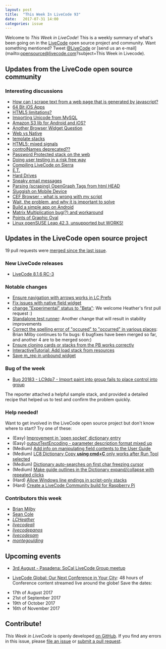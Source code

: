 ```yaml
---
layout: post
title:  "This Week In LiveCode 93"
date:   2017-07-31 14:00
categories: issue
---
```


Welcome to *This Week in LiveCode*!  This is a weekly summary of what's been
going on in the [LiveCode](https://livecode.com/) open source project and
community.  Want something mentioned?  Tweet
[@LiveCode](https://twitter.com/LiveCode) or
[send us an e-mail](mailto:opensource@livecode.com?subject=This Week in Livecode).

## Updates from the LiveCode open source community

<!---
### News & blog posts

- [Using Infinite LiveCode for Android to Create Native Controls and Wrap OS APIs](https://livecode.com/using-infinite-livecode-for-android-to-create-native-controls-and-wrap-os-apis/)
--->


### Interesting discussions

- [How can I scrape text from a web page that is generated by javascript?](https://www.mail-archive.com/use-livecode@lists.runrev.com/msg87396.html)
- [64 Bit iOS Apps](https://www.mail-archive.com/use-livecode@lists.runrev.com/msg87403.html)
- [HTML5 limitations?](https://www.mail-archive.com/use-livecode@lists.runrev.com/msg87446.html)
- [Importing Unicode from MySQL](https://www.mail-archive.com/use-livecode@lists.runrev.com/msg87467.html)
- [Amazon S3 lib for Android and iOS?](https://www.mail-archive.com/use-livecode@lists.runrev.com/msg87483.html)
- [Another Browser Widget Question](https://www.mail-archive.com/use-livecode@lists.runrev.com/msg87556.html)
- [Web vs Native](https://www.mail-archive.com/use-livecode@lists.runrev.com/msg87498.html)
- [template stacks](https://www.mail-archive.com/use-livecode@lists.runrev.com/msg87521.html)
- [HTML5: mixed signals](https://www.mail-archive.com/use-livecode@lists.runrev.com/msg87523.html)
- [controlNames deprecated??](https://www.mail-archive.com/use-livecode@lists.runrev.com/msg87562.html)
- [Password Protected stack on the web](https://www.mail-archive.com/use-livecode@lists.runrev.com/msg87607.html)
- [Doing user testing in a risk free way](https://www.mail-archive.com/use-livecode@lists.runrev.com/msg87689.html)
- [Compiling LiveCode on Sierra](https://www.mail-archive.com/use-livecode@lists.runrev.com/msg87610.html)
- [E.T.](https://www.mail-archive.com/use-livecode@lists.runrev.com/msg87620.html)
- [Hard Drives](https://www.mail-archive.com/use-livecode@lists.runrev.com/msg87347.html)
- [Sneaky email messages](https://www.mail-archive.com/use-livecode@lists.runrev.com/msg87633.html)
- [Parsing (scraping) OpenGraph Tags from html HEAD](https://www.mail-archive.com/use-livecode@lists.runrev.com/msg87653.html)
- [Sluggish on Mobile Device](https://www.mail-archive.com/use-livecode@lists.runrev.com/msg87663.html)
- [CEF Browser - what is wrong with my script](https://www.mail-archive.com/use-livecode@lists.runrev.com/msg87665.html)
- [Wait, the problem, and why it is important to solve](https://www.mail-archive.com/use-livecode@lists.runrev.com/msg87687.html)
- [Build a simple app on Android](https://www.mail-archive.com/use-livecode@lists.runrev.com/msg87698.html)
- [Matrix Multiplication bug(?) and workaround](https://www.mail-archive.com/use-livecode@lists.runrev.com/msg87706.html)
- [Points of Graphic Oval](https://www.mail-archive.com/use-livecode@lists.runrev.com/msg87731.html)
- [Linux openSUSE Leap 42.3, unsupported but WORKS!](http://forums.livecode.com/viewtopic.php?t=29564&p=156430#p156430)
  
## Updates in the LiveCode open source project

19 pull requests were [merged since the last issue](https://github.com/search?utf8=✓&q=org%3Alivecode+is%3Apublic+is%3Apr+is%3Amerged+merged%3A2017-07-24..2017-07-30&type=Issues).


### New LiveCode releases

- [LiveCode 8.1.6 RC-3](https://downloads.livecode.com/livecode/#8_1_6)


### Notable changes

- [Ensure navigation with arrows works in LC Prefs](https://github.com/livecode/livecode-ide/pull/1699)
- [Fix issues with native field widget](https://github.com/livecode/livecode/pull/5733)
- [change "Experimental" status to "Beta"](https://github.com/livecode/livecode/pull/5730): We welcome Heather's first pull request :)
- [Standalone test runner](https://github.com/livecode/livecode/pull/5511): Another change that will result in stability improvements
- [Correct the spelling error of "occured" to "occurred" in various places](https://github.com/livecode/livecode/pull/5725): Brian Milby continues to fix bugs: 6 bugfixes have been merged so far, and another 4 are to be merged soon:)
- [Ensure cloning cards or stacks from the PB works correctly](https://github.com/livecode/livecode-ide/pull/1691)
- [InteractiveTutorial: Add load stack from resources](https://github.com/livecode/livecode-ide/pull/1673)
- [Save m_rep in unbound widget](https://github.com/livecode/livecode/pull/5691)

### Bug of the week

- [Bug 20183 - LC9dp7 - Import paint into group fails to place control into group](http://quality.livecode.com/show_bug.cgi?id=20183)

The reporter attached a helpful sample stack, and provided a detailed recipe that helped us to test and confirm the problem quickly.

### Help needed!

Want to get involved in the LiveCode open source project but don't know where
to start?  Try one of these:

- (Easy) [Improvement in 'open socket' dictionary entry](http://quality.livecode.com/show_bug.cgi?id=19597)
- (Easy) [outputTextEncoding - parameter description format mixed up](http://quality.livecode.com/show_bug.cgi?id=19351)
- (Medium) [Add info on manipulating field contents to the User Guide](http://quality.livecode.com/show_bug.cgi?id=18990)
- (Medium) [LC8 Dictionary Copy **using cmd+C** only works after Run Tool selected](http://quality.livecode.com/show_bug.cgi?id=17819)
- (Medium) [Dictionary auto-searches on first char freezing cursor](http://quality.livecode.com/show_bug.cgi?id=18739)
- (Medium) [Make guide outlines in the Dictionary expand/collapse with repeated clicks](http://quality.livecode.com/show_bug.cgi?id=18184)
- (Hard) [Allow Windows line endings in script-only stacks](http://quality.livecode.com/show_bug.cgi?id=17810)
- (Hard) [Create a LiveCode Community build for Raspberry Pi](http://forums.livecode.com/viewtopic.php?f=76&t=27912)

### Contributors this week

- [Brian Milby](https://github.com/bwmilby)
- [Sean Cole](https://github.com/seaniepie)
- *[LCHeather](https://github.com/LCHeather)*
- *[livecodeali](https://github.com/livecodeali)*
- *[livecodepanos](https://github.com/livecodepanos)*
- *[livecodesam](https://github.com/livecodesam)*
- *[montegoulding](https://github.com/montegoulding)*

<!---
## Other LiveCode News

This section brings you other interesting news from across the LiveCode universe over the last week. This section may include non OSS projects.

- [Submitting to the #%^%#? App Store](https://www.mail-archive.com/use-livecode@lists.runrev.com/msg86577.html)
- [Augmented Earth now on the App Store!](https://www.mail-archive.com/use-livecode@lists.runrev.com/msg86655.html)
- [Oracle DB driver is now back in LiveCode Business Edition](https://github.com/livecode/livecode/pull/5636)
--->

## Upcoming events

* [3rd August - Pasadena: SoCal LiveCode Group meetup](http://forums.livecode.com/viewtopic.php?f=50&t=29460)

* [LiveCode Global: Our Next Conference in Your City](https://livecode.com/livecode-global-our-next-conference-in-your-city/): 48 hours of Conference content streamed live around the globe! Save the dates:

- 17th of August 2017
- 21st of September 2017
- 19th of October 2017
- 16th of November 2017


## Contribute!

*This Week in LiveCode* is openly developed
[on GitHub](https://github.com/livecode/this-week-in-livecode).
If you find any errors in this issue, please
[file an issue](https://github.com/livecode/this-week-in-livecode/issues) or
[submit a pull request](https://github.com/livecode/this-week-in-livecode/pulls).
